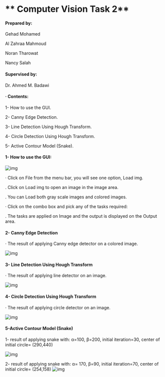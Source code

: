 
# ** Computer Vision Task 2** 

#### Prepared by:  

  Gehad Mohamed

 Al Zahraa Mahmoud

Noran Tharowat

Nancy Salah



#### Supervised by: 

Dr.  Ahmed M. Badawi

#### ·    Contents:

1- How to use the GUI.

2- Canny Edge Detection.

3- Line Detection Using Hough Transform.

4- Circle Detection Using Hough Transform.

5- Active Contour Model (Snake).



#### **1-**  **How to use the GUI:**

<img src="https://github.com/sbme-tutorials/cv404-2021-project-2-sbe404b-team17/blob/master/Results/gui.jp" alt="img" style="zoom:100%;" />

·  Click on File from the menu bar, you will see one option, Load img.

. Click on Load img to open an image in the image area.

. You can Load both gray scale images and colored images.

· Click on the combo box and pick any of the tasks required:

.  The tasks are applied on Image and the output is displayed on the Output area.

 

####  **2- Canny Edge Detection** 

·     The result of applying Canny edge detector on a colored image.

<img src="https://github.com/sbme-tutorials/cv404-2021-project-2-sbe404b-team17/blob/master/Results/Canny.PNG" alt="img" style="zoom:100%;" />

 

#### **3- Line Detection Using Hough Transform**

·     The result of applying line detector on an image.

<img src="https://github.com/sbme-tutorials/cv404-2021-project-2-sbe404b-team17/blob/master/Results/HoughLines.PNG" alt="img" style="zoom:100%;" />

#### **4- Circle Detection Using Hough Transform**



·     The result of applying circle detector on an image.

<img src="https://github.com/sbme-tutorials/cv404-2021-project-2-sbe404b-team17/blob/master/Results/HoughCircles.PNG" alt="img" style="zoom:100%;" />

#### **5-Active Contour Model (Snake)**

1- result of applying snake with: α=100, β=200, initial iteration=30, center of initial circle= (290,440) 



<img src="https://github.com/sbme-tutorials/cv404-2021-project-2-sbe404b-team17/blob/master/Results/Snakes2.PNG" alt="img" style="zoom:100%;" />

 

2- result of applying snake with: α= 170, β=90, initial iteration=70, center of initial circle= (254,158) <img src="https://github.com/sbme-tutorials/cv404-2021-project-2-sbe404b-team17/blob/master/Results/Snakes1.PNG" alt="img" style="zoom:100%;" />
